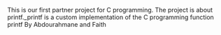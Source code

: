 This is our first partner project for C programming. The project is about printf._printf is a custom implementation of the C programming function printf
By Abdourahmane and Faith
